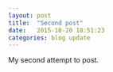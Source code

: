 ```yaml
---
layout: post
title:  "Second post"
date:   2015-10-20 18:51:23
categories: blog update
---
```

My second attempt to post.